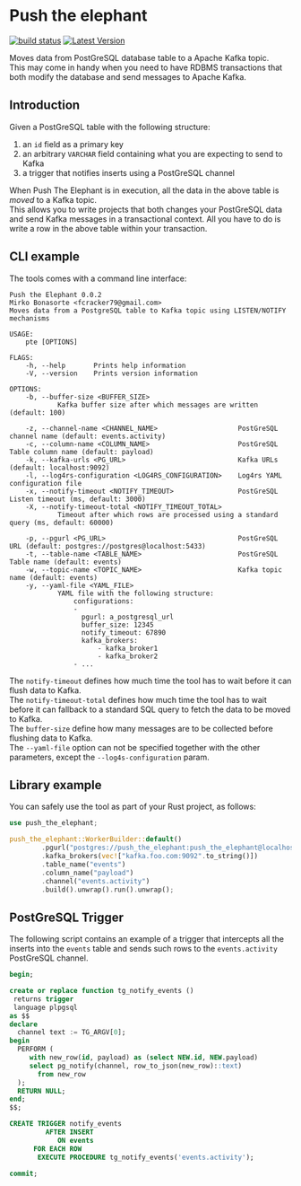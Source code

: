 # Push the elephant

[![build status](https://img.shields.io/travis/fcracker79/push_the_elephant/master.svg?style=flat-square)](https://travis-ci.org/fcracker79/push_the_elephant) [![Latest Version](https://img.shields.io/crates/v/push_the_elephant.svg)](https://crates.io/crates/push_the_elephant)

Moves data from PostGreSQL database table to a Apache Kafka topic.  
This may come in handy when you need to have RDBMS transactions that both modify the database and send messages to Apache Kafka.

Introduction
------------
Given a PostGreSQL table with the following structure:

1. an `id` field as a primary key
2. an arbitrary `VARCHAR` field containing what you are expecting to send to Kafka
3. a trigger that notifies inserts using a PostGreSQL channel

When Push The Elephant is in execution, all the data in the above table is *moved* to a Kafka topic.  
This allows you to write projects that both changes your PostGreSQL data and send Kafka messages in a transactional context.
All you have to do is write a row in the above table within your transaction.

CLI example
-----------

The tools comes with a command line interface:

```
Push the Elephant 0.0.2
Mirko Bonasorte <fcracker79@gmail.com>
Moves data from a PostgreSQL table to Kafka topic using LISTEN/NOTIFY mechanisms

USAGE:
    pte [OPTIONS]

FLAGS:
    -h, --help       Prints help information
    -V, --version    Prints version information

OPTIONS:
    -b, --buffer-size <BUFFER_SIZE>
            Kafka buffer size after which messages are written (default: 100)

    -z, --channel-name <CHANNEL_NAME>                    PostGreSQL channel name (default: events.activity)
    -c, --column-name <COLUMN_NAME>                      PostGreSQL Table column name (default: payload)
    -k, --kafka-urls <PG_URL>                            Kafka URLs (default: localhost:9092)
    -l, --log4rs-configuration <LOG4RS_CONFIGURATION>    Log4rs YAML configuration file
    -x, --notify-timeout <NOTIFY_TIMEOUT>                PostGreSQL Listen timeout (ms, default: 3000)
    -X, --notify-timeout-total <NOTIFY_TIMEOUT_TOTAL>
            Timeout after which rows are processed using a standard query (ms, default: 60000)

    -p, --pgurl <PG_URL>                                 PostGreSQL URL (default: postgres://postgres@localhost:5433)
    -t, --table-name <TABLE_NAME>                        PostGreSQL Table name (default: events)
    -w, --topic-name <TOPIC_NAME>                        Kafka topic name (default: events)
    -y, --yaml-file <YAML_FILE>
            YAML file with the following structure:
                configurations:
                - 
                  pgurl: a_postgresql_url
                  buffer_size: 12345
                  notify_timeout: 67890
                  kafka_brokers:
                      - kafka_broker1
                      - kafka_broker2
                - ...
```

The `notify-timeout` defines how much time the tool has to wait before it can flush data to Kafka.  
The `notify-timeout-total` defines how much time the tool has to wait before it can fallback to a standard SQL query to fetch the data to be moved to Kafka.  
The `buffer-size` define how many messages are to be collected before flushing data to Kafka.  
The `--yaml-file` option can not be specified together with the other parameters, except the `--log4s-configuration` param.

Library example
---------------
You can safely use the tool as part of your Rust project, as follows:

```rust
use push_the_elephant;

push_the_elephant::WorkerBuilder::default()
        .pgurl("postgres://push_the_elephant:push_the_elephant@localhost:5432/push_the_elephant")
        .kafka_brokers(vec!["kafka.foo.com:9092".to_string()])
        .table_name("events")
        .column_name("payload")
        .channel("events.activity")
        .build().unwrap().run().unwrap();

```

PostGreSQL Trigger
------------------
The following script contains an example of a trigger that intercepts all the inserts into the `events` table and sends such rows to the `events.activity` PostGreSQL channel.

```sql
begin;

create or replace function tg_notify_events ()
 returns trigger
 language plpgsql
as $$
declare
  channel text := TG_ARGV[0];
begin
  PERFORM (
     with new_row(id, payload) as (select NEW.id, NEW.payload)
     select pg_notify(channel, row_to_json(new_row)::text)
       from new_row
  );
  RETURN NULL;
end;
$$;

CREATE TRIGGER notify_events
         AFTER INSERT
            ON events
      FOR EACH ROW
       EXECUTE PROCEDURE tg_notify_events('events.activity');

commit;
```
